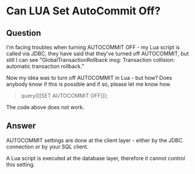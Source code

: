 # Can LUA Set AutoCommit Off?

## Question
I'm facing troubles when turning AUTOCOMMIT OFF - my Lua script is called via JDBC, they have said that they've turned off AUTOCOMMIT, but still I can see "GlobalTransactionRollback msg: Transaction collision: automatic transaction rollback."

Now my idea was to turn off AUTOCOMMIT in Lua - but how? Does anybody know if this is possible and if so, please let me know how.

> query([[SET AUTOCOMMIT OFF]]);

The code above does not work. 

## Answer
AUTOCOMMIT settings are done at the client layer - either by the JDBC connection or by your SQL client.

A Lua script is executed at the database layer, therefore it cannot control this setting.
